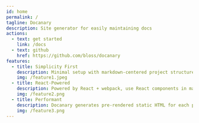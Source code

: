 ```yaml
---
id: home
permalink: /
tagline: Docanary
description: Site generator for easily maintaining docs
actions:
  - text: get started
    link: /docs
  - text: github
    href: https://github.com/bloss/docanary
features:
  - title: Simplicity First
    description: Minimal setup with markdown-centered project structure helps you focus on writing.
    img: /feature1.jpeg
  - title: React-Powered
    description: Powered by React + webpack, use React components in markdown, and develop custom page with React.
    img: /feature2.png
  - title: Performant
    description: Docanary generates pre-rendered static HTML for each page, and runs as an SPA once a page is loaded.
    img: /feature3.png
---
```


